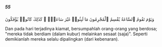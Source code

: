 ##### 55

<span class="ayah">وَيَوْمَ تَقُومُ ٱلسَّاعَةُ يُقْسِمُ ٱلْمُجْرِمُونَ مَا لَبِثُوا۟ غَيْرَ سَاعَةٍۢ ۚ كَذَٰلِكَ كَانُوا۟ يُؤْفَكُونَ</span>

<span class="ayah_translation">Dan pada hari terjadinya kiamat, bersumpahlah orang-orang yang berdosa; "mereka tidak berdiam (dalam kubur) melainkan sesaat (saja)". Seperti demikianlah mereka selalu dipalingkan (dari kebenaran).</span>
